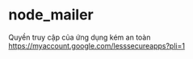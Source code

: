 # node_mailer
Quyền truy cập của ứng dụng kém an toàn
https://myaccount.google.com/lesssecureapps?pli=1

